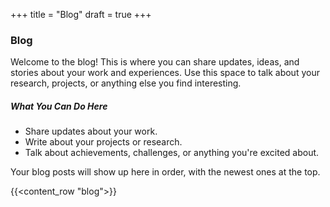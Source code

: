 +++
title = "Blog"
draft = true
+++

### Blog

Welcome to the blog! This is where you can share updates, ideas, and stories about your work and experiences. Use this space to talk about your research, projects, or anything else you find interesting.

##### What You Can Do Here

- Share updates about your work.
- Write about your projects or research.
- Talk about achievements, challenges, or anything you're excited about.

Your blog posts will show up here in order, with the newest ones at the top.

{{<content_row "blog">}}